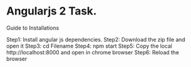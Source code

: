 
# Angularjs 2 Task.

Guide to Installations

Step1: Install angular js dependencies.
Step2: Download the zip file and open it
Step3: cd Filename
Step4: npm start
Step5: Copy the local http://localhost:8000 and open in chrome browser
Step6: Reload the browser
